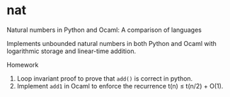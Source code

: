 # nat

Natural numbers in Python and Ocaml: A comparison of languages

Implements unbounded natural numbers in both Python and Ocaml with logarithmic storage and linear-time addition.

Homework

  1. Loop invariant proof to prove that `add()` is correct in python.
  2. Implement `add1` in Ocaml to enforce the recurrence t(n) ≤ t(n/2) + O(1).
